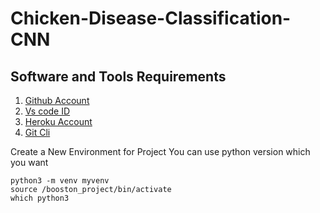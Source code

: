 # Chicken-Disease-Classification-CNN

## Software and Tools Requirements

1. [Github Account](https://github.com/)
2. [Vs code ID](https://cde.visualstudio.com/)
3. [Heroku Account](https://heroku.com/)
4. [Git Cli](https://git-scm.com/)

Create a New Environment for Project
You can use python version which you want

```
python3 -m venv myvenv
source /booston_project/bin/activate
which python3

```